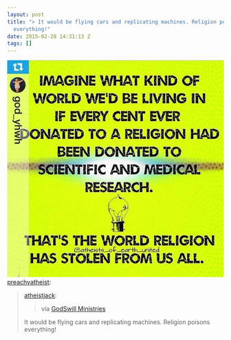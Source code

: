 ```yaml
---
layout: post
title: "> It would be flying cars and replicating machines. Religion poisons
  everything!"
date: 2015-02-28 14:31:13 Z
tags: []
---
```

![](/media/2015/02/112314436304.jpg)
[preachyatheist](http://preachyatheist.tumblr.com/post/112312344798/atheistjack-via-godswill-ministries-it-would):

> [atheistjack](http://atheistjack.tumblr.com/post/112255388025/via-godswill-ministries):
> 
> > via [GodSwill Ministries](https://www.facebook.com/pages/GodSwill-Ministries/1417224328569499?fref=photo)
> 
> It would be flying cars and replicating machines. Religion poisons everything!
